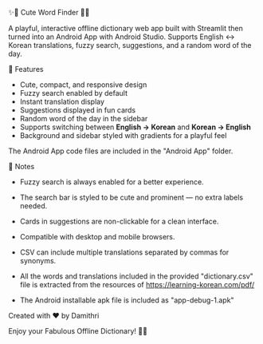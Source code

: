 ✨💖 Cute Word Finder 💖✨

A playful, interactive offline dictionary web app built with Streamlit then turned into an Android App with Android Studio.
Supports English ↔ Korean translations, fuzzy search, suggestions, and a random word of the day.



📂 Features

* Cute, compact, and responsive design
* Fuzzy search enabled by default
* Instant translation display
* Suggestions displayed in fun cards
* Random word of the day in the sidebar
* Supports switching between **English → Korean** and **Korean → English**
* Background and sidebar styled with gradients for a playful feel

The Android App code files are included in the "Android App" folder.

💖 Notes

* Fuzzy search is always enabled for a better experience.
* The search bar is styled to be cute and prominent — no extra labels needed.
* Cards in suggestions are non-clickable for a clean interface.
* Compatible with desktop and mobile browsers.



* CSV can include multiple translations separated by commas for synonyms.
* All the words and translations included in the provided "dictionary.csv" file is extracted from the resources of https://learning-korean.com/pdf/
* The Android installable apk file is included as "app-debug-1.apk"



Created with ❤️ by Damithri



Enjoy your Fabulous Offline Dictionary! 🌸✨

